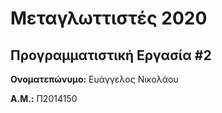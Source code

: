 # Μεταγλωττιστές 2020
## Προγραμματιστική Εργασία #2

**Ονοματεπώνυμο:** Ευάγγελος Νικολάου

**Α.Μ.:** Π2014150


